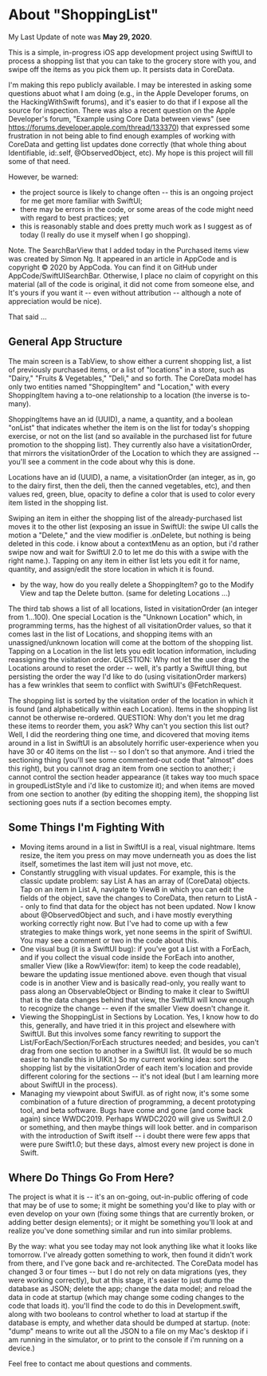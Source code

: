 #  About "ShoppingList"

My Last Update of note was **May 29, 2020**.

This is a simple, in-progress iOS app development project using SwiftUI to process a shopping list that you can take to the grocery store with you, and swipe off the items as you pick them up.  It persists data in CoreData.

I'm making this repo publicly available.  I may be interested in asking some questions abuot what I am doing (e.g., in the Apple Developer forums, on the HackingWithSwift forums), and it's easier to do that if I expose all the source for inspection.  There was also a recent question on the Apple Developer's forum, "Example using Core Data between views" (see https://forums.developer.apple.com/thread/133370) that expressed some frustration in not being able to find enough examples of working with CoreData and getting list updates done correctly (that whole thing about Identifiable, id:\.self, @ObservedObject, etc).  My hope is this project will fill some of that need.

However, be warned: 

* the project source is likely to change often -- this is an ongoing project for me get more familiar with SwiftUI; 
* there may be errors in the code, or some areas of the code might need with regard to best practices; yet
* this is reasonably stable and does pretty much work as I suggest as of today (I really do use it myself when I go shopping).

Note. The SearchBarView that I added today in the Purchased items view was created by Simon Ng.  It appeared in an article in AppCode and is copyright © 2020 by AppCoda. You can find it on GitHub under AppCode/SwiftUISearchBar.  Otherwise, I place no claim of copyright on this material (all of the code is original, it did not come from someone else, and It's yours if you want it -- even without attribution -- although a note of appreciation would be nice). 

That said ...

## General App Structure

The main screen is a TabView, to show either a current shopping list, a list of previously purchased items, or a list of "locations" in a store, such as "Dairy," "Fruits & Vegetables," "Deli," and so forth.  The CoreData model has only two entities named "ShoppingItem" and "Location," with every ShoppingItem having a to-one relationship to a location (the inverse is to-many).

ShoppingItems have an id (UUID), a name, a quantity, and a boolean "onList" that indicates whether the item is on the list for today's shopping exercise, or not on the list (and so available in the purchased list for future promotion to the shopping list).    They currently also have a visitationOrder, that mirrors the visitationOrder of the Location to which they are assigned -- you'll see a comment in the code about why this is done.

Locations have an id (UUID), a name, a visitationOrder (an integer, as in, go to the dairy first, then the deli, then the canned vegetables, etc), and then values red, green, blue, opacity to define a color that is used to color every item listed in the shopping list.

Swiping an item in either the shopping list of the already-purchased list moves it to the other list (exposing an issue in SwiftUI: the swipe UI calls the motion a "Delete," and the view modifier is .onDelete, but nothing is being deleted in this code.  i know about a contextMenu as an option, but i'd rather swipe now and wait for SwiftUI 2.0 to let me do this with a swipe with the right name.).  Tapping on any item in either list lets you edit it for name, quantity, and assign/edit the store location in which it is found.

* by the way, how do you really delete a ShoppingItem?  go to the Modify View and tap the Delete button. (same for deleting Locations ...)

The third tab shows a list of all locations, listed in visitationOrder (an integer from 1...100).  One special Location is the "Unknown Location" which, in programming terms, has the highest of all visitationOrder values, so that it comes last in the list of Locations, and shopping items with an unassigned/unknown location will come at the bottom of the shopping list.  Tapping on a Location in the list lets you edit location information, including reassigning the visitation order. QUESTION: Why not let the user drag the Locations around to reset the order -- well, it's partly a SwiftUI thing, but persisting the order the way I'd like to do (using visitationOrder markers) has a few wrinkles that seem to conflict with SwiftUI's @FetchRequest.

The shopping list is sorted by the visitation order of the location in which it is found (and alphabetically within each Location).  Items in the shopping list cannot be otherwise re-ordered.  QUESTION: Why don't you let me drag these items to reorder them, you ask?  Why can't you section this list out? Well, I did the reordering thing one time, and dicovered that moving items around in a list in SwiftUI is an absolutely horrific user-experience when you have 30 or 40 items on the list -- so I don't so that anymore.  And i tried the sectioning thing (you'll see some commented-out code that "almost" does this right), but you cannot drag an item from one section to another; i cannot control the section header appearance (it takes way too much space in groupedListStyle and i'd like to customize it); and when items are moved from one section to another (by editing the shopping item), the shopping list sectioning goes nuts if a section becomes empty.


## Some Things I'm Fighting With

* Moving items around in a list in SwiftUI is a real, visual nightmare.  Items resize, the item you press on may move underneath you as does the list itself, sometimes the last item will just not move, etc.
* Constantly struggling with visual updates.  For example, this is the classic update problem: say List A has an array of (CoreData) objects.  Tap on an item in List A, navigate to ViewB in which you can edit the fields of the object, save the changes to CoreData, then return to ListA -- only to find that data for the object has not been updated.  Now I know about @ObservedObject and such, and i have mostly everything working correctly right now.  But I've had to come up with a few  strategies to make things work, yet none seems in the spirit of SwiftUI. You may see a comment or two in the code about this.
* One visual bug (it is a SwiftUI bug): if you've got a List with a ForEach, and if you collect the visual code inside the ForEach into another, smaller View  (like a RowView(for: item) to keep the code readable), beware the updating issue mentioned above.  even though that visual code is in another View and is basically read-only, you really want to pass along an ObservableObject or Binding to make it clear to SwiftUI that is the data changes behind that view, the SwiftUI will know enough to recognize the change -- even if the smaller View doesn't change it.
* Viewing the ShoppingList in Sections by Location.  Yes, I know how to do this, generally, and have tried it in this project and elsewhere with SwiftUI.  But this involves some fancy rewriting to support the List/ForEach/Section/ForEach structures needed; and besides, you can't drag from one section to another in a SwiftUI list.  (It would be so much easier to handle this in UIKit.)  So my current working idea: sort the shopping list by the visitationOrder of each item's location and provide different coloring for the sections -- it's not ideal (but I am learning more about SwiftUI in the process).
* Managing my viewpoint about SwifUI.  as of right now, it's some some combination of a future direction of programming, a decent prototyping tool, and beta software.  Bugs have come and gone (and come back again) since WWDC2019.  Perhaps WWDC2020 will give us SwiftUI 2.0 or something, and then maybe things will look better.  and in comparison with the introduction of Swift itself -- i doubt there were few apps that were pure Swift1.0; but these days, almost every new project is done in Swift.

## Where Do Things Go From Here?

The project is what it is -- it's an on-going, out-in-public offering of code that may be of use to some; it might be something you'd like to play with or even develop on your own (fixing some things that are currently broken, or adding better design elements); or it might be something you'll look at and realize you've done something similar and run into similar problems.


By the way: what you see today may not look anything like what it looks like tomorrow.  I've already gotten something to work, then found it didn't work from there, and I've gone back and re-architected.  The CoreData model has changed 3 or four times -- but I do not rely on data migrations (yes, they were working correctly), but at this stage, it's easier to just dump the database as JSON; delete the app; change the data model; and reload the data in code at startup (which may change some coding changes to the code that loads it).  you'll find the code to do this in Development.swift, along with two booleans to control whether to load at startup if the database is empty, and whether data should be dumped at startup. (note: "dump" means to write out all the JSON to a file on my Mac's desktop if i am running in the simulator, or to print to the console if i'm running on a device.)

Feel free to contact me about questions and comments.
